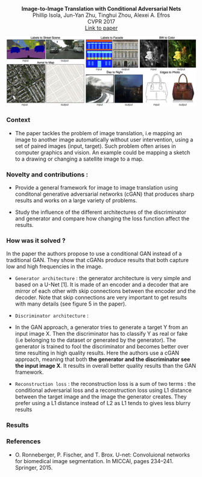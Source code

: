 <p align="center">
<b>Image-to-Image Translation with Conditional Adversarial Nets</b><br>
Phillip Isola, Jun-Yan Zhu, Tinghui Zhou, Alexei A. Efros<br>
CVPR 2017<br>
<a href="https://phillipi.github.io/pix2pix/">Link to paper</a>
</p>

![Examples of image to image translation](https://github.com/antoinetlc/paper_summaries/blob/master/Papers/Image-to-Image_Translation_with_Conditional_Adversarial_Nets_Isola_et_al_CVPR17/Images/teaser.jpg)

### Context 

* The paper tackles the problem of image translation, i.e mapping an image to another image automatically without user intervention, using a set of paired images (input, target). Such problem often arises in computer graphics and vision. An example could be mapping a sketch to a drawing or changing a satellite image to a map.

### Novelty and contributions :

* Provide a general framework for image to image translation using conditonal generative adversarial networks (cGAN) that produces sharp results and works on a large variety of problems.

* Study the influence of the different architectures of the discriminator and generator and compare how changing the loss function affect the results.

### How was it solved ?

In the paper the authors propose to use a conditional GAN instead of a traditional GAN. They show that cGANs produce results that both capture low and high frequencies in the image. 

* `Generator architecture` : the generator architecture is very simple and based on a U-Net [1]. It is made of an encoder and a decoder that are mirror of each other with skip connections between the encoder and the decoder. Note that skip connections are very important to get results with many details (see figure 5 in the paper).

* `Discriminator architecture` :  

* In the GAN approach, a generator tries to generate a target Y from an input image X. Then the discriminator has to classify Y as real or fake (i.e belonging to the dataset or generated by the generator). The generator is trained to fool the discriminator and becomes better over time resulting in high quality results. Here the authors use a cGAN approach, meaning that both **the generator and the discriminator see the input image X**. It results in overall better quality results than the GAN framework.

* `Reconstruction loss` : the reconstruction loss is a sum of two terms : the conditional adversarial loss and a reconstruction loss using L1 distance between the target image and the image the generator creates. They prefer using a L1 distance instead of L2 as L1 tends to gives less blurry results

### Results


### References

* O. Ronneberger, P. Fischer, and T. Brox.   U-net:  Convoluional networks for biomedical image segmentation. In MICCAI, pages 234–241. Springer, 2015.
